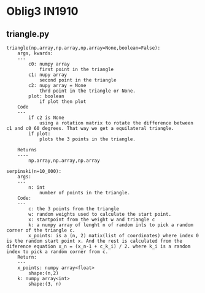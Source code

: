 # Oblig3 IN1910

## triangle.py
    triangle(np.array,np.array,np.array=None,boolean=False):
        args, kwards:
        ---
            c0: numpy array
                first point in the triangle
            c1: nupy array
                second point in the triangle
            c2: nupy array = None
                thrd point in the triangle or None.
            plot: boolean
                if plot then plot
        Code
        ---
            if c2 is None
                using a rotation matrix to rotate the difference between c1 and c0 60 degrees. That way we get a equilateral triangle.
            if plot:
                plots the 3 points in the triangle.
            
        Returns
        ----
            np.array,np.array,np.array

    serpinski(n=10_000):
        args:
        ---
            n: int
                number of points in the triangle.
        Code:
        ---
            c: the 3 points from the triangle
            w: random weights used to calculate the start point.
            x: startpoint from the weight w and triangle c
            k: a numpy array of lenght n of random ints to pick a random corner of the triangle c.
            x_points: is a (n, 2) matix(list of coordinates) where index 0 is the random start point x. And the rest is calculated from the diference equation x_n = (x_n-1 + c_k_i) / 2. where k_i is a random index to pick a random corner from c.
        Return:
        ---
        x_points: numpy array<float>
            shape:(n,2)
        k: numpy array<int>
            shape:(3, n)
        
            
        
